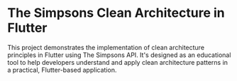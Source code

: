 # The Simpsons Clean Architecture in Flutter

This project demonstrates the implementation of clean architecture principles in Flutter using The Simpsons API. It's designed as an educational tool to help developers understand and apply clean architecture patterns in a practical, Flutter-based application.
